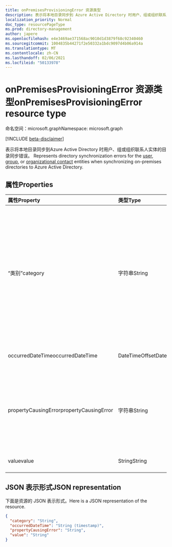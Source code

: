 ```yaml
---
title: onPremisesProvisioningError 资源类型
description: 表示将本地目录同步到 Azure Active Directory 时用户、组或组织联系人实体的目录同步错误。
localization_priority: Normal
doc_type: resourcePageType
ms.prod: directory-management
author: japere
ms.openlocfilehash: e4e3469ae371568ac9010d1d3879f68c92340460
ms.sourcegitcommit: 1004835b44271f2e50332a1bdc9097d4b06a914a
ms.translationtype: MT
ms.contentlocale: zh-CN
ms.lasthandoff: 02/06/2021
ms.locfileid: "50133978"
---
```

# <a name="onpremisesprovisioningerror-resource-type"></a><span data-ttu-id="41e6b-103">onPremisesProvisioningError 资源类型</span><span class="sxs-lookup"><span data-stu-id="41e6b-103">onPremisesProvisioningError resource type</span></span>

<span data-ttu-id="41e6b-104">命名空间：microsoft.graph</span><span class="sxs-lookup"><span data-stu-id="41e6b-104">Namespace: microsoft.graph</span></span>

[!INCLUDE [beta-disclaimer](../../includes/beta-disclaimer.md)]

<span data-ttu-id="41e6b-105">表示将本地目录同步到[](user.md)Azure [](group.md)Active Directory 时用户、组或组织联系人实体的目录同步错误。 [](orgcontact.md)</span><span class="sxs-lookup"><span data-stu-id="41e6b-105">Represents directory synchronization errors for the [user](user.md), [group](group.md), or [organizational contact](orgcontact.md) entities when synchronizing on-premises directories to Azure Active Directory.</span></span>

## <a name="properties"></a><span data-ttu-id="41e6b-106">属性</span><span class="sxs-lookup"><span data-stu-id="41e6b-106">Properties</span></span>

| <span data-ttu-id="41e6b-107">属性</span><span class="sxs-lookup"><span data-stu-id="41e6b-107">Property</span></span> | <span data-ttu-id="41e6b-108">类型</span><span class="sxs-lookup"><span data-stu-id="41e6b-108">Type</span></span> | <span data-ttu-id="41e6b-109">说明</span><span class="sxs-lookup"><span data-stu-id="41e6b-109">Description</span></span> |
|:---------------|:--------|:----------|
|<span data-ttu-id="41e6b-110">“类别”</span><span class="sxs-lookup"><span data-stu-id="41e6b-110">category</span></span>|<span data-ttu-id="41e6b-111">字符串</span><span class="sxs-lookup"><span data-stu-id="41e6b-111">String</span></span>| <span data-ttu-id="41e6b-112">设置错误的类别。</span><span class="sxs-lookup"><span data-stu-id="41e6b-112">Category of the provisioning error.</span></span> <span data-ttu-id="41e6b-113">注意：目前只有一个可能的值。</span><span class="sxs-lookup"><span data-stu-id="41e6b-113">Note: Currently, there is only one possible value.</span></span> <span data-ttu-id="41e6b-114">可能的值 *：PropertyConflict* - 指示属性值不唯一。</span><span class="sxs-lookup"><span data-stu-id="41e6b-114">Possible value: *PropertyConflict* - indicates a property value is not unique.</span></span> <span data-ttu-id="41e6b-115">其他对象包含与属性相同的值。</span><span class="sxs-lookup"><span data-stu-id="41e6b-115">Other objects contain the same value for the property.</span></span> |
|<span data-ttu-id="41e6b-116">occurredDateTime</span><span class="sxs-lookup"><span data-stu-id="41e6b-116">occurredDateTime</span></span>|<span data-ttu-id="41e6b-117">DateTimeOffset</span><span class="sxs-lookup"><span data-stu-id="41e6b-117">DateTimeOffset</span></span>| <span data-ttu-id="41e6b-118">发生错误的日期和时间。</span><span class="sxs-lookup"><span data-stu-id="41e6b-118">The date and time at which the error occurred.</span></span> |
|<span data-ttu-id="41e6b-119">propertyCausingError</span><span class="sxs-lookup"><span data-stu-id="41e6b-119">propertyCausingError</span></span>|<span data-ttu-id="41e6b-120">字符串</span><span class="sxs-lookup"><span data-stu-id="41e6b-120">String</span></span>| <span data-ttu-id="41e6b-121">导致错误的目录属性的名称。</span><span class="sxs-lookup"><span data-stu-id="41e6b-121">Name of the directory property causing the error.</span></span> <span data-ttu-id="41e6b-122">当前可能的值 *：UserPrincipalName* 或 *ProxyAddress*</span><span class="sxs-lookup"><span data-stu-id="41e6b-122">Current possible values: *UserPrincipalName* or *ProxyAddress*</span></span> |
|<span data-ttu-id="41e6b-123">value</span><span class="sxs-lookup"><span data-stu-id="41e6b-123">value</span></span>|<span data-ttu-id="41e6b-124">String</span><span class="sxs-lookup"><span data-stu-id="41e6b-124">String</span></span>| <span data-ttu-id="41e6b-125">导致错误的属性值。</span><span class="sxs-lookup"><span data-stu-id="41e6b-125">Value of the property causing the error.</span></span> |

## <a name="json-representation"></a><span data-ttu-id="41e6b-126">JSON 表示形式</span><span class="sxs-lookup"><span data-stu-id="41e6b-126">JSON representation</span></span>
<span data-ttu-id="41e6b-127">下面是资源的 JSON 表示形式。</span><span class="sxs-lookup"><span data-stu-id="41e6b-127">Here is a JSON representation of the resource.</span></span>

<!-- {
  "blockType": "resource",
  "optionalProperties": [

  ],
  "@odata.type": "microsoft.graph.onPremisesProvisioningError"
}-->

```json
{
  "category": "String",
  "occurredDateTime": "String (timestamp)",
  "propertyCausingError": "String",
  "value": "String"
}

```


<!-- uuid: 8fcb5dbc-d5aa-4681-8e31-b001d5168d79
2015-10-25 14:57:30 UTC -->
<!--
{
  "type": "#page.annotation",
  "description": "onPremisesProvisioningError resource",
  "keywords": "",
  "section": "documentation",
  "tocPath": "",
  "suppressions": []
}
-->


